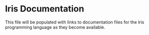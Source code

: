 # Iris Documentation

This file will be populated with links to documentation files for the Iris programming language as they become available.
